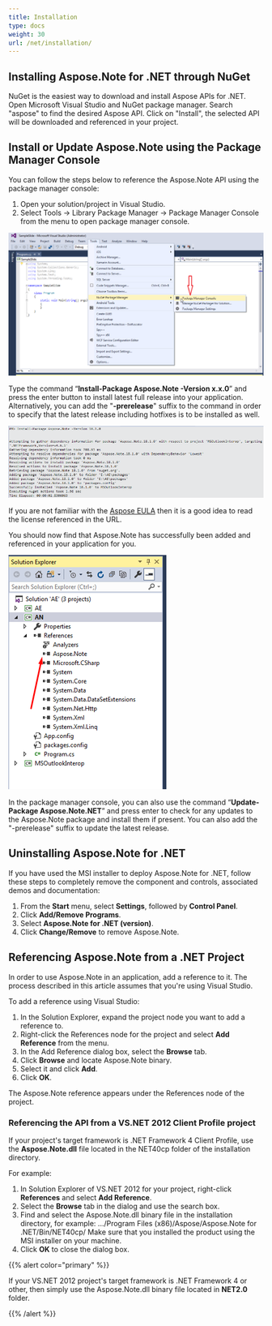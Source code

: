```yaml
---
title: Installation
type: docs
weight: 30
url: /net/installation/
---
```


## **Installing Aspose.Note for .NET through NuGet**
NuGet is the easiest way to download and install Aspose APIs for .NET. Open Microsoft Visual Studio and NuGet package manager. Search "aspose" to find the desired Aspose API. Click on "Install", the selected API will be downloaded and referenced in your project.
## **Install or Update Aspose.Note using the Package Manager Console**
You can follow the steps below to reference the Aspose.Note API using the package manager console:

1. Open your solution/project in Visual Studio.
1. Select Tools -> Library Package Manager -> Package Manager Console from the menu to open package manager console.

![todo:image_alt_text](installation_1.png)

Type the command “**Install-Package Aspose.Note -Version x.x.0**” and press the enter button to install latest full release into your application. Alternatively, you can add the "**-prerelease**" suffix to the command in order to specify that the latest release including hotfixes is to be installed as well.

![todo:image_alt_text](installation_2.png)

If you are not familiar with the [Aspose EULA](https://products.conholdate.app/viewer/view/NaOfm5N5Y2cN9AGNQ/aspose_end-user-license-agreement_2021-01-19.pdf?preview=true.pdf) then it is a good idea to read the license referenced in the URL. 

You should now find that Aspose.Note has successfully been added and referenced in your application for you.

![todo:image_alt_text](installation_3.png)

In the package manager console, you can also use the command “**Update-Package Aspose.Note.NET**” and press enter to check for any updates to the Aspose.Note package and install them if present. You can also add the "-prerelease" suffix to update the latest release.
## **Uninstalling Aspose.Note for .NET**
If you have used the MSI installer to deploy Aspose.Note for .NET, follow these steps to completely remove the component and controls, associated demos and documentation:

1. From the **Start** menu, select **Settings**, followed by **Control Panel**.
1. Click **Add/Remove Programs**.
1. Select **Aspose.Note for .NET (version)**.
1. Click **Change/Remove** to remove Aspose.Note.
## **Referencing Aspose.Note from a .NET Project**
In order to use Aspose.Note in an application, add a reference to it. The process described in this article assumes that you're using Visual Studio.

To add a reference using Visual Studio:

1. In the Solution Explorer, expand the project node you want to add a reference to.
1. Right-click the References node for the project and select **Add Reference** from the menu.
1. In the Add Reference dialog box, select the **Browse** tab.
1. Click **Browse** and locate Aspose.Note binary.
1. Select it and click **Add**.
1. Click **OK**.

The Aspose.Note reference appears under the References node of the project.
### **Referencing the API from a VS.NET 2012 Client Profile project**
If your project's target framework is .NET Framework 4 Client Profile, use the **Aspose.Note.dll** file located in the NET40cp folder of the installation directory.

For example:

1. In Solution Explorer of VS.NET 2012 for your project, right-click **References** and select **Add Reference**.
1. Select the **Browse** tab in the dialog and use the search box.
1. Find and select the Aspose.Note.dll binary file in the installation directory, for example: .../Program Files (x86)/Aspose/Aspose.Note for .NET/Bin/NET40cp/
   Make sure that you installed the product using the MSI installer on your machine.
1. Click **OK** to close the dialog box.

{{% alert color="primary" %}} 

If your VS.NET 2012 project's target framework is .NET Framework 4 or other, then simply use the Aspose.Note.dll binary file located in **NET2.0** folder.

{{% /alert %}}
